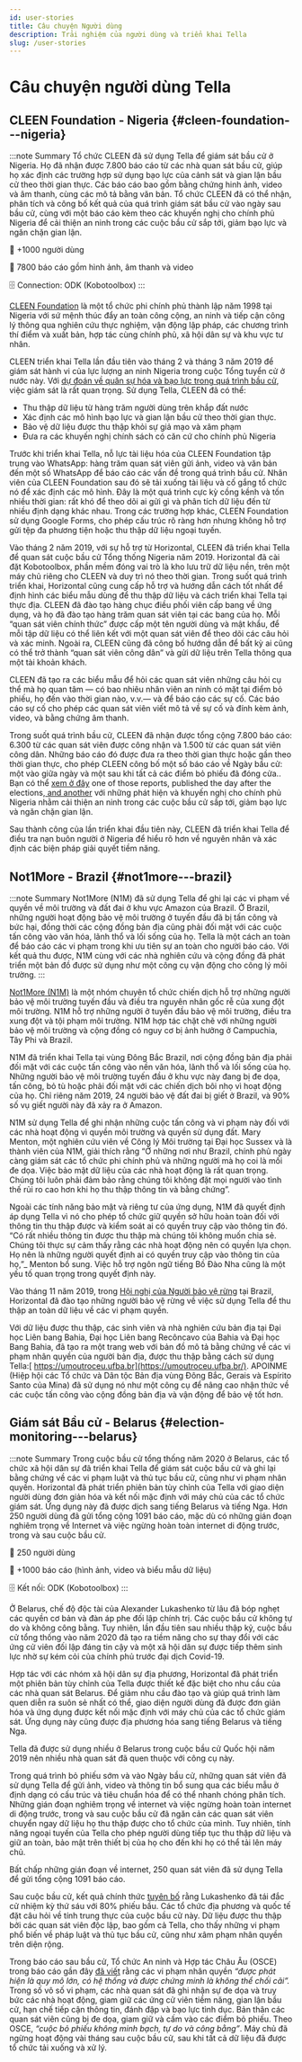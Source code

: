```yaml
---
id: user-stories
title: Câu chuyện Người dùng
description: Trải nghiệm của người dùng và triển khai Tella
slug: /user-stories
---
```


# Câu chuyện người dùng Tella


## CLEEN Foundation - Nigeria {#cleen-foundation---nigeria}

:::note Summary
Tổ chức CLEEN đã sử dụng Tella để giám sát bầu cử ở Nigeria.  Họ đã nhận được 7.800 báo cáo từ các nhà quan sát bầu cử, giúp họ xác định các trường hợp sử dụng bạo lực của cảnh sát và gian lận bầu cử theo thời gian thực.  Các báo cáo bao gồm bằng chứng hinh ảnh, video và âm thanh, cùng các mô tả bằng văn bản.  Tổ chức CLEEN đã có thể nhận, phân tích và công bố kết quả của quá trình giám sát bầu cử vào ngày sau bầu cử, cùng với một báo cáo kèm theo các khuyến nghị cho chính phủ Nigeria để cải thiện an ninh trong các cuộc bầu cử sắp tới, giảm bạo lực và ngăn chặn gian lận.


👥 +1000 người dùng


📲 7800 báo cáo gồm hình ảnh, âm thanh và video


🗄️ Connection: ODK (Kobotoolbox)
:::

[CLEEN Foundation](https://cleen.org/) là một tổ chức phi chính phủ thành lập năm 1998 tại Nigeria với sứ mệnh thúc đẩy an toàn công cộng, an ninh và tiếp cận công lý thông qua nghiên cứu thực nghiệm, vận động lập pháp, các chương trình thí điểm và xuất bản, hợp tác cùng chính phủ, xã hội dân sự và khu vực tư nhân.

CLEEN triển khai Tella lần đầu tiên vào tháng 2 và tháng 3 năm 2019 để giám sát hành vi của lực lượng an ninh Nigeria trong cuộc Tổng tuyển cử ở nước này.  Với [dự đoán về quân sự hóa và bạo lực trong quá trình bầu cử](https://www.nytimes.com/2019/02/26/world/africa/nigeria-election-results.html), việc giám sát là rất quan trọng.  Sử dụng Tella, CLEEN đã có thể:



* Thu thập dữ liệu từ hàng trăm người dùng trên khắp đất nước
* Xác định các mô hình bạo lực và gian lận bầu cử theo thời gian thực.
* Bảo vệ dữ liệu được thu thập khỏi sự giả mạo và xâm phạm
* Đưa ra các khuyến nghị chính sách có căn cứ cho chính phủ Nigeria

Trước khi triển khai Tella, nỗ lực tài liệu hóa của CLEEN Foundation tập trung vào WhatsApp: hàng trăm quan sát viên gửi ảnh, video và văn bản đến một số WhatsApp để báo cáo các vấn đề trong quá trình bầu cử. Nhân viên của CLEEN Foundation sau đó sẽ tải xuống tài liệu và cố gắng tổ chức nó để xác định các mô hình. Đây là một quá trình cực kỳ cồng kềnh và tốn nhiều thời gian: rất khó để theo dõi ai gửi gì và phân tích dữ liệu đến từ nhiều định dạng khác nhau. Trong các trường hợp khác, CLEEN Foundation sử dụng Google Forms, cho phép cấu trúc rõ ràng hơn nhưng không hỗ trợ gửi tệp đa phương tiện hoặc thu thập dữ liệu ngoại tuyến.

Vào tháng 2 năm 2019, với sự hỗ trợ từ Horizontal, CLEEN đã triển khai Tella để quan sát cuộc bầu cử Tổng thống Nigeria năm 2019. Horizontal đã cài đặt Kobotoolbox, phần mềm đóng vai trò là kho lưu trữ dữ liệu nền, trên một máy chủ riêng cho CLEEN và duy trì nó theo thời gian. Trong suốt quá trình triển khai, Horizontal cũng cung cấp hỗ trợ và hướng dẫn cách tốt nhất để định hình các biểu mẫu dùng để thu thập dữ liệu và cách triển khai Tella tại thực địa. CLEEN đã đào tạo hàng chục điều phối viên cấp bang về ứng dụng, và họ đã đào tạo hàng trăm quan sát viên tại các bang của họ. Mỗi “quan sát viên chính thức” được cấp một tên người dùng và mật khẩu, để mỗi tập dữ liệu có thể liên kết với một quan sát viên để theo dõi các câu hỏi và xác minh. Ngoài ra, CLEEN cũng đã công bố hướng dẫn để bất kỳ ai cũng có thể trở thành “quan sát viên công dân” và gửi dữ liệu trên Tella thông qua một tài khoản khách.

CLEEN đã tạo ra các biểu mẫu để hỏi các quan sát viên những câu hỏi cụ thể mà họ quan tâm — có bao nhiêu nhân viên an ninh có mặt tại điểm bỏ phiếu, họ đến vào thời gian nào, v.v.— và để báo cáo các sự cố. Các báo cáo sự cố cho phép các quan sát viên viết mô tả về sự cố và đính kèm ảnh, video, và bằng chứng âm thanh.

Trong suốt quá trình bầu cử, CLEEN đã nhận được tổng cộng 7.800 báo cáo: 6.300 từ các quan sát viên được công nhận và 1.500 từ các quan sát viên công dân.  Những báo cáo đó được đưa ra theo thời gian thực hoặc gần theo thời gian thực, cho phép CLEEN công bố một số báo cáo về Ngày bầu cử: một vào giữa ngày và một sau khi tất cả các điểm bỏ phiếu đã đóng cửa.. Bạn có thể [xem ở đây](https://cleen.org/2019/02/24/cleen-foundations-post-election-statement-on-the-2019-presidential-and-national-assembly-elections/) one of those reports, published the day after the elections,[ and another](https://cleen.org/2019/10/23/public-presentation-of-the-report-of-2019-general-elections-in-nigeria/) với những phát hiện và khuyến nghị cho chính phủ Nigeria nhằm cải thiện an ninh trong các cuộc bầu cử sắp tới, giảm bạo lực và ngăn chặn gian lận.

Sau thành công của lần triển khai đầu tiên này, CLEEN đã triển khai Tella để điều tra nạn buôn người ở Nigeria để hiểu rõ hơn về nguyên nhân và xác định các biện pháp giải quyết tiềm năng.


## Not1More - Brazil {#not1more---brazil}

:::note Summary
Not1More (N1M) đã sử dụng Tella để ghi lại các vi phạm về quyền về môi trường và đất đai ở khu vực Amazon của Brazil.  Ở Brazil, những người hoạt động bảo vệ môi trường ở tuyến đầu đã bị tấn công và bức hại, đồng thời các cộng đồng bản địa cũng phải đối mặt với các cuộc tấn công vào văn hóa, lãnh thổ và lối sống của họ.  Tella là một cách an toàn để báo cáo các vi phạm trong khi ưu tiên sự an toàn cho người báo cáo. Với kết quả thu được, N1M cùng với các nhà nghiên cứu và cộng đồng đã phát triển một bản đồ được sử dụng như một công cụ vận động cho công lý môi trường.
:::


[Not1More (N1M)](https://not1more.org/) là một nhóm chuyên tổ chức chiến dịch hỗ trợ những người bảo vệ môi trường tuyến đầu và điều tra nguyên nhân gốc rễ của xung đột môi trường.  N1M hỗ trợ những người ở tuyến đầu bảo vệ môi trường, điều tra xung đột và tội phạm môi trường. N1M hợp tác chặt chẽ với những người bảo vệ môi trường và cộng đồng có nguy cơ bị ảnh hưởng ở Campuchia, Tây Phi và Brazil.

N1M đã triển khai Tella tại vùng Đông Bắc Brazil, nơi cộng đồng bản địa phải đối mặt với các cuộc tấn công vào nền văn hóa, lãnh thổ và lối sống của họ. Những người bảo vệ môi trường tuyến đầu ở khu vực này đang bị đe dọa, tấn công, bỏ tù hoặc phải đối mặt với các chiến dịch bôi nhọ vì hoạt động của họ.  Chỉ riêng năm 2019, 24 người bảo vệ đất đai bị giết ở Brazil, và 90% số vụ giết người này đã xảy ra ở Amazon.

N1M sử dụng Tella để ghi nhận những cuộc tấn công và vi phạm này đối với các nhà hoạt động vì quyền môi trường và quyền sử dụng đất. Mary Menton, một nghiên cứu viên về Công lý Môi trường tại Đại học Sussex và là thành viên của N1M, giải thích rằng “Ở những nơi như Brazil, chính phủ ngày càng giám sát các tổ chức phi chính phủ và những người mà họ coi là mối đe dọa. Việc bảo mật dữ liệu của các nhà hoạt động là rất quan trọng. Chúng tôi luôn phải đảm bảo rằng chúng tôi không đặt mọi người vào tình thế rủi ro cao hơn khi họ thu thập thông tin và bằng chứng”.

Ngoài các tính năng bảo mật và riêng tư của ứng dụng, N1M đã quyết định áp dụng Tella vì nó cho phép tổ chức giữ quyền sở hữu hoàn toàn đối với thông tin thu thập được và kiểm soát ai có quyền truy cập vào thông tin đó. “Có rất nhiều thông tin được thu thập mà chúng tôi không muốn chia sẻ. Chúng tôi thực sự cảm thấy rằng các nhà hoạt động nên có quyền lựa chọn. Họ nên là những người quyết định ai có quyền truy cập vào thông tin của họ,”_ Menton bổ sung. Việc hỗ trợ ngôn ngữ tiếng Bồ Đào Nha cũng là một yếu tố quan trọng trong quyết định này.

Vào tháng 11 năm 2019, trong [Hội nghị của Người bảo vệ rừng](https://not1more.org/forest-defenders-2019/) tại Brazil, Horizontal đã đào tạo những người bảo vệ rừng về việc sử dụng Tella để thu thập an toàn dữ liệu về các vi phạm quyền.

Với dữ liệu được thu thập, các sinh viên và nhà nghiên cứu bản địa tại Đại học Liên bang Bahia, Đại học Liên bang Recôncavo của Bahia và Đại học Bang Bahia, đã tạo ra một trang web với bản đồ mô tả bằng chứng về các vi phạm nhân quyền của người bản địa, được thu thập bằng cách sử dụng Tella:[ https://umoutroceu.ufba.br](https://umoutroceu.ufba.br/). APOINME (Hiệp hội các Tổ chức và Dân tộc Bản địa vùng Đông Bắc, Gerais và Espírito Santo của Mina) đã sử dụng nó như một công cụ để nâng cao nhận thức về các cuộc tấn công vào cộng đồng bản địa và vận động để bảo vệ tốt hơn.


## Giám sát Bầu cử - Belarus {#election-monitoring---belarus}

:::note Summary
Trong cuộc bầu cử tổng thống năm 2020 ở Belarus, các tổ chức xã hội dân sự đã triển khai Tella để giám sát cuộc bầu cử và ghi lại bằng chứng về các vi phạm luật và thủ tục bầu cử, cũng như vi phạm nhân quyền. Horizontal đã phát triển phiên bản tùy chỉnh của Tella với giao diện người dùng đơn giản hóa và kết nối mặc định với máy chủ của các tổ chức giám sát.  Ứng dụng này đã được dịch sang tiếng Belarus và tiếng Nga.  Hơn 250 người dùng đã gửi tổng cộng 1091 báo cáo, mặc dù có những gián đoạn nghiêm trọng về Internet và việc ngừng hoàn toàn internet di động trước, trong và sau cuộc bầu cử.

👥 250 người dùng


📲 +1000 báo cáo (hình ảnh, video và biểu mẫu dữ liệu)


🗄️ Kết nối: ODK (Kobotoolbox)
:::

Ở Belarus, chế độ độc tài của Alexander Lukashenko từ lâu đã bóp nghẹt các quyền cơ bản và đàn áp phe đối lập chính trị.  Các cuộc bầu cử không tự do và không công bằng.  Tuy nhiên, lần đầu tiên sau nhiều thập kỷ, cuộc bầu cử tổng thống vào năm 2020 đã tạo ra tiềm năng cho sự thay đổi với các ứng cử viên đối lập đáng tin cậy và một xã hội dân sự được tiếp thêm sinh lực nhờ sự kém cỏi của chính phủ trước đại dịch Covid-19.

Hợp tác với các nhóm xã hội dân sự địa phương, Horizontal đã phát triển một phiên bản tùy chỉnh của Tella được thiết kế đặc biệt cho nhu cầu của các nhà quan sát Belarus.  Để giảm nhu cầu đào tạo và giúp quá trình làm quen diễn ra suôn sẻ nhất có thể, giao diện người dùng đã được đơn giản hóa và ứng dụng được kết nối mặc định với máy chủ của các tổ chức giám sát.  Ứng dụng này cũng được địa phương hóa sang tiếng Belarus và tiếng Nga.

Tella đã được sử dụng nhiều ở Belarus trong cuộc bầu cử Quốc hội năm 2019 nên nhiều nhà quan sát đã quen thuộc với công cụ này.

Trong quá trình bỏ phiếu sớm và vào Ngày bầu cử, những quan sát viên đã sử dụng Tella để gửi ảnh, video và thông tin bổ sung qua các biểu mẫu ở định dạng có cấu trúc và tiêu chuẩn hóa để có thể nhanh chóng phân tích. Những gián đoạn nghiêm trọng về internet và việc ngừng hoàn toàn internet di động trước, trong và sau cuộc bầu cử đã ngăn cản các quan sát viên chuyển ngay dữ liệu họ thu thập được cho tổ chức của mình. Tuy nhiên, tính năng ngoại tuyến của Tella cho phép người dùng tiếp tục thu thập dữ liệu và giữ an toàn, bảo mật trên thiết bị của họ cho đến khi họ có thể tải lên máy chủ.

Bất chấp những gián đoạn về internet, 250 quan sát viên đã sử dụng Tella để gửi tổng cộng 1091 báo cáo.

Sau cuộc bầu cử, kết quả chính thức [tuyên bố](https://eng.belta.by/politics/view/belarus-presidential-election-results-finalized-132578-2020/) rằng Lukashenko đã tái đắc cử nhiệm kỳ thứ sáu với 80% phiếu bầu.  Các tổ chức địa phương và quốc tế đặt câu hỏi về tính trung thực của cuộc bầu cử này.  Dữ liệu được thu thập bởi các quan sát viên độc lập, bao gồm cả Tella, cho thấy những vi phạm phổ biến về pháp luật và thủ tục bầu cử, cũng như xâm phạm nhân quyền trên diện rộng.

Trong báo cáo sau bầu cử, Tổ chức An ninh và Hợp tác Châu Âu (OSCE) trong báo cáo gần đây [ đã viết](https://www.osce.org/files/f/documents/2/b/469539.pdf) rằng các vi phạm nhân quyền _“được phát hiện là quy mô lớn, có hệ thống và được chứng minh là không thể chối cãi”._ Trong số vô số vi phạm, các nhà quan sát đã ghi nhận sự đe dọa và truy bức các nhà hoạt động, giam giữ các ứng cử viên tiềm năng, gian lận bầu cử, hạn chế tiếp cận thông tin, đánh đập và bạo lực tình dục.  Bản thân các quan sát viên cũng bị đe dọa, giam giữ và cấm vào các điểm bỏ phiếu.  Theo OSCE, _“cuộc bỏ phiếu không minh bạch, tự do và công bằng”_.  Máy chủ đã ngừng hoạt động vài tháng sau cuộc bầu cử, sau khi tất cả dữ liệu đã được tổ chức tải xuống và xử lý.

